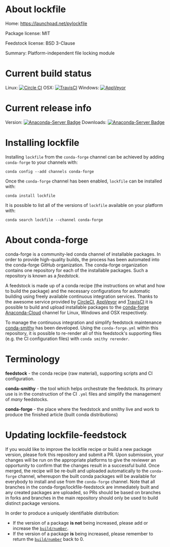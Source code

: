 About lockfile
==============

Home: https://launchpad.net/pylockfile

Package license: MIT

Feedstock license: BSD 3-Clause

Summary: Platform-independent file locking module



Current build status
====================

Linux: [![Circle CI](https://circleci.com/gh/conda-forge/lockfile-feedstock.svg?style=shield)](https://circleci.com/gh/conda-forge/lockfile-feedstock)
OSX: [![TravisCI](https://travis-ci.org/conda-forge/lockfile-feedstock.svg?branch=master)](https://travis-ci.org/conda-forge/lockfile-feedstock)
Windows: [![AppVeyor](https://ci.appveyor.com/api/projects/status/github/conda-forge/lockfile-feedstock?svg=True)](https://ci.appveyor.com/project/conda-forge/lockfile-feedstock/branch/master)

Current release info
====================
Version: [![Anaconda-Server Badge](https://anaconda.org/conda-forge/lockfile/badges/version.svg)](https://anaconda.org/conda-forge/lockfile)
Downloads: [![Anaconda-Server Badge](https://anaconda.org/conda-forge/lockfile/badges/downloads.svg)](https://anaconda.org/conda-forge/lockfile)

Installing lockfile
===================

Installing `lockfile` from the `conda-forge` channel can be achieved by adding `conda-forge` to your channels with:

```
conda config --add channels conda-forge
```

Once the `conda-forge` channel has been enabled, `lockfile` can be installed with:

```
conda install lockfile
```

It is possible to list all of the versions of `lockfile` available on your platform with:

```
conda search lockfile --channel conda-forge
```


About conda-forge
=================

conda-forge is a community-led conda channel of installable packages.
In order to provide high-quality builds, the process has been automated into the
conda-forge GitHub organization. The conda-forge organization contains one repository
for each of the installable packages. Such a repository is known as a *feedstock*.

A feedstock is made up of a conda recipe (the instructions on what and how to build
the package) and the necessary configurations for automatic building using freely
available continuous integration services. Thanks to the awesome service provided by
[CircleCI](https://circleci.com/), [AppVeyor](http://www.appveyor.com/)
and [TravisCI](https://travis-ci.org/) it is possible to build and upload installable
packages to the [conda-forge](https://anaconda.org/conda-forge)
[Anaconda-Cloud](http://docs.anaconda.org/) channel for Linux, Windows and OSX respectively.

To manage the continuous integration and simplify feedstock maintenance
[conda-smithy](http://github.com/conda-forge/conda-smithy) has been developed.
Using the ``conda-forge.yml`` within this repository, it is possible to re-render all of
this feedstock's supporting files (e.g. the CI configuration files) with ``conda smithy rerender``.


Terminology
===========

**feedstock** - the conda recipe (raw material), supporting scripts and CI configuration.

**conda-smithy** - the tool which helps orchestrate the feedstock.
                   Its primary use is in the construction of the CI ``.yml`` files
                   and simplify the management of *many* feedstocks.

**conda-forge** - the place where the feedstock and smithy live and work to
                  produce the finished article (built conda distributions)


Updating lockfile-feedstock
===========================

If you would like to improve the lockfile recipe or build a new
package version, please fork this repository and submit a PR. Upon submission,
your changes will be run on the appropriate platforms to give the reviewer an
opportunity to confirm that the changes result in a successful build. Once
merged, the recipe will be re-built and uploaded automatically to the
`conda-forge` channel, whereupon the built conda packages will be available for
everybody to install and use from the `conda-forge` channel.
Note that all branches in the conda-forge/lockfile-feedstock are
immediately built and any created packages are uploaded, so PRs should be based
on branches in forks and branches in the main repository should only be used to
build distinct package versions.

In order to produce a uniquely identifiable distribution:
 * If the version of a package **is not** being increased, please add or increase
   the [``build/number``](http://conda.pydata.org/docs/building/meta-yaml.html#build-number-and-string).
 * If the version of a package **is** being increased, please remember to return
   the [``build/number``](http://conda.pydata.org/docs/building/meta-yaml.html#build-number-and-string)
   back to 0.
